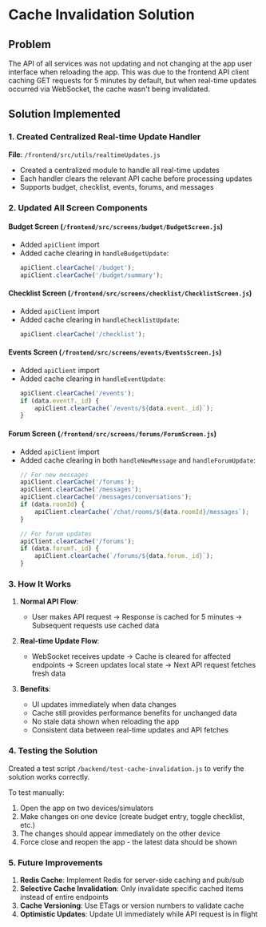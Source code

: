 # Cache Invalidation Solution

## Problem
The API of all services was not updating and not changing at the app user interface when reloading the app. This was due to the frontend API client caching GET requests for 5 minutes by default, but when real-time updates occurred via WebSocket, the cache wasn't being invalidated.

## Solution Implemented

### 1. Created Centralized Real-time Update Handler
**File**: `/frontend/src/utils/realtimeUpdates.js`
- Created a centralized module to handle all real-time updates
- Each handler clears the relevant API cache before processing updates
- Supports budget, checklist, events, forums, and messages

### 2. Updated All Screen Components

#### Budget Screen (`/frontend/src/screens/budget/BudgetScreen.js`)
- Added `apiClient` import
- Added cache clearing in `handleBudgetUpdate`:
  ```javascript
  apiClient.clearCache('/budget');
  apiClient.clearCache('/budget/summary');
  ```

#### Checklist Screen (`/frontend/src/screens/checklist/ChecklistScreen.js`)
- Added `apiClient` import
- Added cache clearing in `handleChecklistUpdate`:
  ```javascript
  apiClient.clearCache('/checklist');
  ```

#### Events Screen (`/frontend/src/screens/events/EventsScreen.js`)
- Added `apiClient` import
- Added cache clearing in `handleEventUpdate`:
  ```javascript
  apiClient.clearCache('/events');
  if (data.event?._id) {
      apiClient.clearCache(`/events/${data.event._id}`);
  }
  ```

#### Forum Screen (`/frontend/src/screens/forums/ForumScreen.js`)
- Added `apiClient` import
- Added cache clearing in both `handleNewMessage` and `handleForumUpdate`:
  ```javascript
  // For new messages
  apiClient.clearCache('/forums');
  apiClient.clearCache('/messages');
  apiClient.clearCache('/messages/conversations');
  if (data.roomId) {
      apiClient.clearCache(`/chat/rooms/${data.roomId}/messages`);
  }
  
  // For forum updates
  apiClient.clearCache('/forums');
  if (data.forum?._id) {
      apiClient.clearCache(`/forums/${data.forum._id}`);
  }
  ```

### 3. How It Works

1. **Normal API Flow**: 
   - User makes API request → Response is cached for 5 minutes → Subsequent requests use cached data

2. **Real-time Update Flow**:
   - WebSocket receives update → Cache is cleared for affected endpoints → Screen updates local state → Next API request fetches fresh data

3. **Benefits**:
   - UI updates immediately when data changes
   - Cache still provides performance benefits for unchanged data
   - No stale data shown when reloading the app
   - Consistent data between real-time updates and API fetches

### 4. Testing the Solution

Created a test script `/backend/test-cache-invalidation.js` to verify the solution works correctly.

To test manually:
1. Open the app on two devices/simulators
2. Make changes on one device (create budget entry, toggle checklist, etc.)
3. The changes should appear immediately on the other device
4. Force close and reopen the app - the latest data should be shown

### 5. Future Improvements

1. **Redis Cache**: Implement Redis for server-side caching and pub/sub
2. **Selective Cache Invalidation**: Only invalidate specific cached items instead of entire endpoints
3. **Cache Versioning**: Use ETags or version numbers to validate cache
4. **Optimistic Updates**: Update UI immediately while API request is in flight
